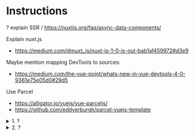 # Instructions

? explain SSR / https://nuxtjs.org/faq/async-data-components/

Explain nuxt.js
- https://medium.com/@nuxt_js/nuxt-js-1-0-is-out-bab1af459972#d3e9

Maybe mention mapping DevTools to sources:
- https://medium.com/the-vue-point/whats-new-in-vue-devtools-4-0-9361e75e05d0#29d5

Use Parcel
- https://alligator.io/vuejs/vue-parceljs/
- https://github.com/eddyerburgh/parcel-vuejs-template


<details><summary>1. ?</summary><p>

```
```
</p></details>

<details><summary>2. ?</summary><p>

```
```
</p></details>